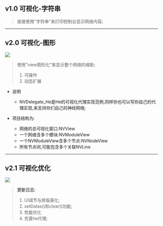 ## v1.0 可视化-字符串

> 直接使用"字符串"来打印控制台显示网络内容;

***

## v2.0 可视化-图形

![](Assets/神经网络可视化示图.png)

> 使用"view图形化"来显示整个网络的缩影;
> 1. 可操作
> 2. 动态扩展

* 说明
  - NVDelegate_He是He的可视化代理实现范例,同样你也可以写你自己的代理实现,来支持你们自己的神经网络;

* 项目结构为:
  * 网络的总可视化窗口:NVView
  * 一个网络含多个模块:NVModuleView
  * 一个NVModuleView含多个节点:NVNodeView
  * 所有节点间,可能包含多个关联NVLine

***

## v2.1 可视化优化

![](Assets/神经网络可视化v2.1演示.gif)

> **更新日志:**
> 1. UI调节与排版美化;
> 2. setDatas()和clear()功能;
> 3. 性能优化
> 4. 完善he代理;
